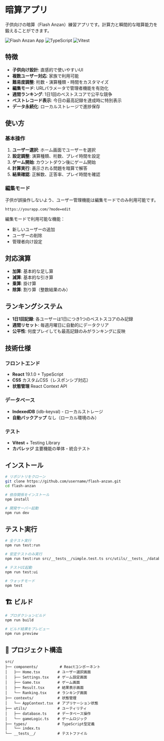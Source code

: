 # 暗算アプリ

子供向けの暗算（Flash Anzan）練習アプリです。計算力と瞬間的な暗算能力を鍛えることができます。

![Flash Anzan App](https://img.shields.io/badge/React-19.1.0-blue)
![TypeScript](https://img.shields.io/badge/TypeScript-5.8.3-blue)
![Vitest](https://img.shields.io/badge/Tests-Vitest-yellow)

## 特徴

- **子供向け設計**: 直感的で使いやすいUI
- **複数ユーザー対応**: 家族で利用可能
- **難易度調整**: 桁数・演算種類・時間をカスタマイズ
- **編集モード**: URLパラメータで管理者機能を有効化
- **週間ランキング**: 1日1回のベストスコアで公平な競争
- **ベストレコード表示**: 今日の最高記録を達成時に特別表示
- **データ永続化**: ローカルストレージで進捗保存

## 使い方

### 基本操作

1. **ユーザー選択**: ホーム画面でユーザーを選択
2. **設定調整**: 演算種類、桁数、プレイ時間を設定
3. **ゲーム開始**: カウントダウン後にゲーム開始
4. **計算実行**: 表示される問題を暗算で解答
5. **結果確認**: 正解数、正答率、プレイ時間を確認

### 編集モード

子供が誤操作しないよう、ユーザー管理機能は編集モードでのみ利用可能です。

```
https://yourapp.com/?mode=edit
```

編集モードで利用可能な機能：
- 新しいユーザーの追加
- ユーザーの削除
- 管理者向け設定

## 対応演算

- **加算**: 基本的な足し算
- **減算**: 基本的な引き算  
- **乗算**: 掛け算
- **除算**: 割り算（整数結果のみ）

## ランキングシステム

- **1日1回記録**: 各ユーザーは1日につき1つのベストスコアのみ記録
- **週間リセット**: 毎週月曜日に自動的にデータクリア
- **公平性**: 何度プレイしても最高記録のみがランキングに反映

## 技術仕様

### フロントエンド
- **React** 19.1.0 + TypeScript
- **CSS** カスタムCSS（レスポンシブ対応）
- **状態管理** React Context API

### データベース
- **IndexedDB** (idb-keyval) - ローカルストレージ
- **自動バックアップ** なし（ローカル環境のみ）

### テスト
- **Vitest** + Testing Library
- **カバレッジ** 主要機能の単体・統合テスト

## インストール

```bash
# リポジトリをクローン
git clone https://github.com/username/flash-anzan.git
cd flash-anzan

# 依存関係をインストール
npm install

# 開発サーバー起動
npm run dev
```

## テスト実行

```bash
# 全テスト実行
npm run test:run

# 安定テストのみ実行
npm run test:run src/__tests__/simple.test.ts src/utils/__tests__/database-simple.test.ts src/components/__tests__/Home-simple.test.tsx

# テストUI起動
npm run test:ui

# ウォッチモード
npm test
```

## 🏗️ ビルド

```bash
# プロダクションビルド
npm run build

# ビルド結果をプレビュー
npm run preview
```

## 📂 プロジェクト構造

```
src/
├── components/          # Reactコンポーネント
│   ├── Home.tsx        # ユーザー選択画面
│   ├── Settings.tsx    # ゲーム設定画面
│   ├── Game.tsx        # ゲーム画面
│   ├── Result.tsx      # 結果表示画面
│   └── Ranking.tsx     # ランキング画面
├── contexts/           # 状態管理
│   └── AppContext.tsx  # アプリケーション状態
├── utils/              # ユーティリティ
│   ├── database.ts     # データベース操作
│   └── gameLogic.ts    # ゲームロジック
├── types/              # TypeScript型定義
│   └── index.ts
└── __tests__/          # テストファイル
```

